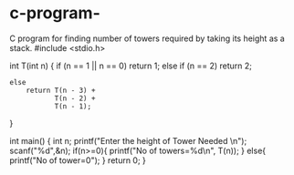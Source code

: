# c-program-
C program for finding number of towers required by taking its height as a stack.
#include <stdio.h>

int T(int n)
{
    if (n == 1 || n == 0)
        return 1;
    else if (n == 2)
        return 2;

    else
        return T(n - 3) +
               T(n - 2) +
               T(n - 1);
}

int main()
{
    int n;
    printf("Enter the height of Tower Needed \n");
    scanf("%d",&n);
    if(n>=0){
    printf("No of towers=%d\n", T(n));
    }
    else{
        printf("No of tower=0");
    }
    return 0;
}
